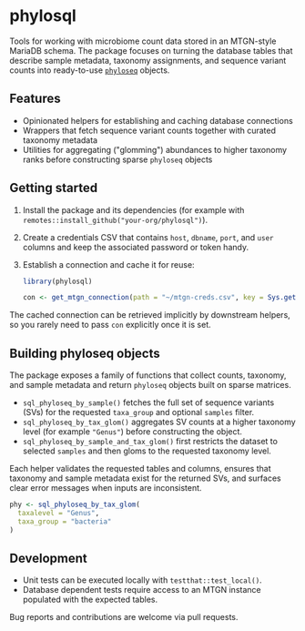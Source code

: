 # phylosql

Tools for working with microbiome count data stored in an MTGN-style MariaDB
schema. The package focuses on turning the database tables that describe sample
metadata, taxonomy assignments, and sequence variant counts into ready-to-use
[`phyloseq`](https://joey711.github.io/phyloseq/) objects.

## Features

- Opinionated helpers for establishing and caching database connections
- Wrappers that fetch sequence variant counts together with curated taxonomy
  metadata
- Utilities for aggregating ("glomming") abundances to higher taxonomy ranks
  before constructing sparse `phyloseq` objects

## Getting started

1. Install the package and its dependencies (for example with
   `remotes::install_github("your-org/phylosql")`).
2. Create a credentials CSV that contains `host`, `dbname`, `port`, and `user`
   columns and keep the associated password or token handy.
3. Establish a connection and cache it for reuse:

   ```r
   library(phylosql)

   con <- get_mtgn_connection(path = "~/mtgn-creds.csv", key = Sys.getenv("MTGN_KEY"))
   ```

The cached connection can be retrieved implicitly by downstream helpers, so you
rarely need to pass `con` explicitly once it is set.

## Building phyloseq objects

The package exposes a family of functions that collect counts, taxonomy, and
sample metadata and return `phyloseq` objects built on sparse matrices.

- `sql_phyloseq_by_sample()` fetches the full set of sequence variants (SVs) for
  the requested `taxa_group` and optional `samples` filter.
- `sql_phyloseq_by_tax_glom()` aggregates SV counts at a higher taxonomy level
  (for example `"Genus"`) before constructing the object.
- `sql_phyloseq_by_sample_and_tax_glom()` first restricts the dataset to
  selected `samples` and then gloms to the requested taxonomy level.

Each helper validates the requested tables and columns, ensures that taxonomy and
sample metadata exist for the returned SVs, and surfaces clear error messages
when inputs are inconsistent.

```r
phy <- sql_phyloseq_by_tax_glom(
  taxalevel = "Genus",
  taxa_group = "bacteria"
)
```

## Development

- Unit tests can be executed locally with `testthat::test_local()`.
- Database dependent tests require access to an MTGN instance populated with the
  expected tables.

Bug reports and contributions are welcome via pull requests.
